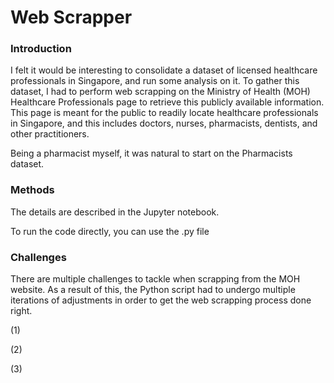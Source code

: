 # Web Scrapper

### Introduction
I felt it would be interesting to consolidate a dataset of licensed healthcare professionals in Singapore, and run some analysis on it. To gather this dataset, I had to perform web scrapping on the Ministry of Health (MOH) Healthcare Professionals page to retrieve this publicly available information. This page is meant for the public to readily locate healthcare professionals in Singapore, and this includes doctors, nurses, pharmacists, dentists, and other practitioners.

Being a pharmacist myself, it was natural to start on the Pharmacists dataset.

### Methods

The details are described in the Jupyter notebook.

To run the code directly, you can use the .py file

### Challenges
There are multiple challenges to tackle when scrapping from the MOH website. As a result of this, the Python script had to undergo multiple iterations of adjustments in order to get the web scrapping process done right.

(1) 

(2)

(3)
